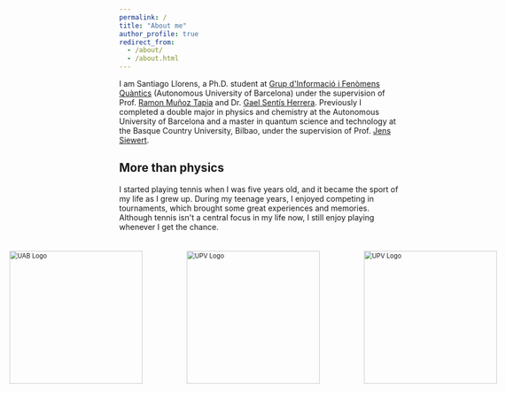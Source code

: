 ```yaml
---
permalink: /
title: "About me"
author_profile: true
redirect_from: 
  - /about/
  - /about.html
---
```


I am Santiago Llorens, a Ph.D. student at [Grup d'Informació i Fenòmens Quàntics](https://webs.uab.cat/giq/) (Autonomous University of Barcelona) under the supervision of Prof. [Ramon Muñoz Tapia](https://scholar.google.es/citations?user=SGxT9bkAAAAJ&hl=en&oi=ao) and Dr. [Gael Sentís Herrera](https://scholar.google.es/citations?user=ai_4KiEAAAAJ&hl=en). Previously I completed a double major in physics and chemistry at the Autonomous University of Barcelona and a master in quantum science and technology at the Basque Country University, Bilbao, under the supervision of Prof. [Jens Siewert](https://scholar.google.es/citations?hl=en&user=ryYiAcwAAAAJ). 

## More than physics

<p style="margin-bottom: 5px;"> 
I started playing tennis when I was five years old, and it became the sport of my life as I grew up. During my teenage years, I enjoyed competing in tournaments, which brought some great experiences and memories. Although tennis isn't a central focus in my life now, I still enjoy playing whenever I get the chance.
</p>

<div class="row" style="display: flex; justify-content: center; align-items: center; position: relative; height: 300px; background-image: url('https://santiagollorens.github.io/images/clay.jpg'); background-size: cover; background-position: center;">
    <a href="#" style="margin-right: 20px;">
      <img src="https://santiagollorens.github.io/images/Tenis_Yago_1.jpg" 
           alt="UAB Logo" 
           style="height: 300px; object-fit: cover; transform: scale(0.8);">
    </a>
    <a href="#" style="margin-right: 20px;">
      <img src="https://santiagollorens.github.io/images/Tenis_Yago_2.jpg" 
           alt="UPV Logo" 
           style="height: 300px; object-fit: cover; transform: scale(0.8);">
    </a>
    <a href="#" style="margin-right: 20px;">
      <img src="https://santiagollorens.github.io/images/Tenis_Yago_4.jpg" 
           alt="UPV Logo" 
           style="height: 300px; object-fit: cover; transform: scale(0.8);">
    </a>
</div>